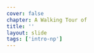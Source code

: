 ```yaml
---
cover: false
chapter: A Walking Tour of
title: ''
layout: slide
tags: ['intro-np']
---
```


<h1><div class="octicon octicon-logo-github"></div></h1>
